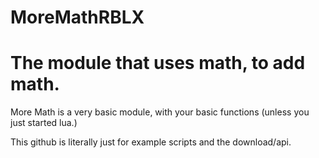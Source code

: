 # MoreMathRBLX
# The module that uses math, to add math.

More Math is a very basic module, with your basic functions (unless you just started lua.)

This github is literally just for example scripts and the download/api.
